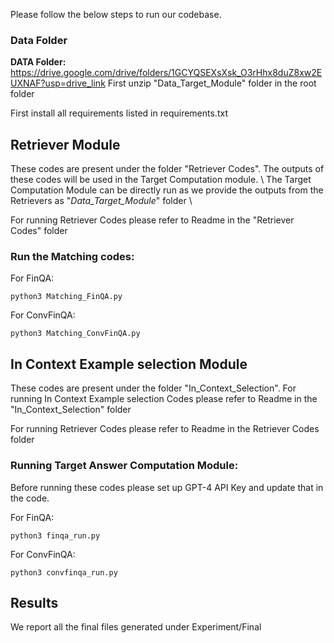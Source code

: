 Please follow the below steps to run our codebase.



### Data Folder

**DATA Folder:** https://drive.google.com/drive/folders/1GCYQSEXsXsk_O3rHhx8duZ8xw2EUXNAF?usp=drive_link
First unzip "Data_Target_Module" folder in the root folder

First install all requirements listed in requirements.txt


## Retriever Module

These codes are present under the folder "Retriever Codes". The outputs of these codes will be used in the Target Computation module. \\ 
The Target Computation Module can be directly run as we provide the outputs from the Retrievers as "_Data_Target_Module_" folder \\

For running Retriever Codes please refer to Readme in the "Retriever Codes" folder

### Run the Matching codes:

For FinQA: 
```
python3 Matching_FinQA.py
```

For ConvFinQA: 
```
python3 Matching_ConvFinQA.py

```
## In Context Example selection Module

These codes are present under the folder "In_Context_Selection".
For running In Context Example selection Codes please refer to Readme in the "In_Context_Selection" folder


For running Retriever Codes please refer to Readme in the Retriever Codes folder


### Running Target Answer Computation Module:

Before running these codes please set up GPT-4 API Key and update that in the code.

For FinQA: 
```
python3 finqa_run.py
```

For ConvFinQA: 
```
python3 convfinqa_run.py
```




## Results

We report all the final files generated under Experiment/Final



